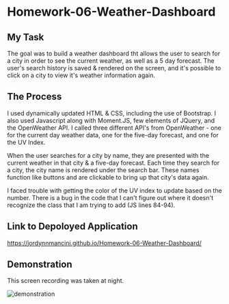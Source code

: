 # Homework-06-Weather-Dashboard

## My Task 
The goal was to build a weather dashboard tht allows the user to search for a city in order to see the current weather, as well as a 5 day forecast. The user's search history is saved & rendered on the screen, and it's possible to click on a city to view it's weather information again. 

## The Process
I used dynamically updated HTML & CSS, including the use of Bootstrap. I also used Javascript along with Moment.JS, few elements of JQuery, and the OpenWeather API. I called three different API's from OpenWeather - one for the current day weather data, one for the five-day forecast, and one for the UV Index.

When the user searches for a city by name, they are presented with the current weather in that city & a five-day forecast. Each time they search for a city, the city name is rendered under the search bar. These names function like buttons and are clickable to bring up that city's data again. 

I faced trouble with getting the color of the UV index to update based on the number. There is a bug in the code that I can't figure out where it doesn't recognize the class that I am trying to add (JS lines 84-94). 

## Link to Depoloyed Application 
https://jordynnmancini.github.io/Homework-06-Weather-Dashboard/ 

## Demonstration
This screen recording was taken at night. 

![demonstration](./assets/images/demonstration.gif)